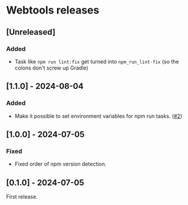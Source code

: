# Webtools releases

## [Unreleased]
### Added
- Task like `npm run lint:fix` get turned into `npm_run_lint-fix` (so the colons don't screw up Gradle)

## [1.1.0] - 2024-08-04
### Added
- Make it possible to set environment variables for npm run tasks. ([#2](https://github.com/diffplug/webtools/pull/2))

## [1.0.0] - 2024-07-05
### Fixed
- Fixed order of npm version detection.

## [0.1.0] - 2024-07-05

First release.
